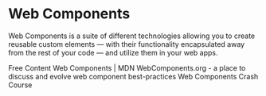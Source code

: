 # Web Components

Web Components is a suite of different technologies allowing you to create reusable custom elements — with their functionality encapsulated away from the rest of your code — and utilize them in your web apps.

<ResourceGroupTitle>Free Content</ResourceGroupTitle>
<BadgeLink badgeText='Read' colorScheme='yellow' href='https://developer.mozilla.org/en-US/docs/Web/Web_Components'>Web Components | MDN</BadgeLink>
<BadgeLink badgeText='Read' colorScheme='yellow' href='https://webcomponents.github.io/'>WebComponents.org - a place to discuss and evolve web component best-practices</BadgeLink>
<BadgeLink badgeText='Watch' href='https://www.youtube.com/watch?v=PCWaFLy3VUo'>Web Components Crash Course</BadgeLink>
